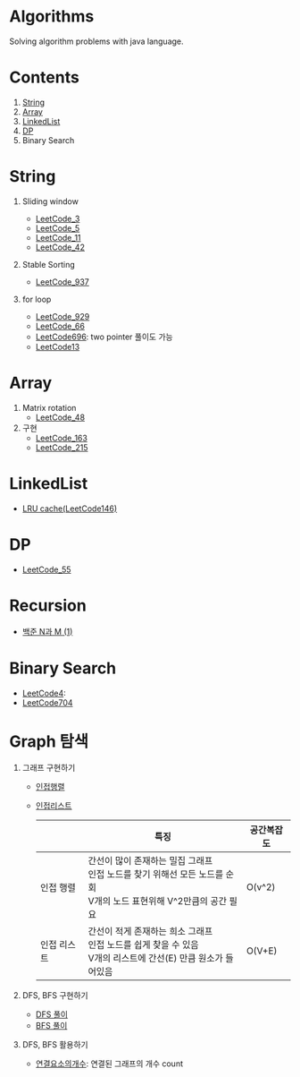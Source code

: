 # Algorithms

Solving algorithm problems with java language.

# Contents
1. [String](#String)
2. [Array](#Array)
3. [LinkedList](#LinkedList)
4. [DP](#DP)
5. Binary Search

# String
1. Sliding window
   - [LeetCode_3](/src/arraysAndStrings/LeetCode3.java)
   - [LeetCode_5](/src/arraysAndStrings/LeetCode5.java)
   - [LeetCode_11](/src/arraysAndStrings/LeetCode11.java)
   - [LeetCode_42](/src/arraysAndStrings/LeetCode42.java)
   
2. Stable Sorting
   - [LeetCode_937](/src/arraysAndStrings/LeetCode937.java)

3. for loop
   - [LeetCode_929](/src/arraysAndStrings/LeetCode929.java)
   - [LeetCode_66](/src/arraysAndStrings/LeetCode66.java)
   - [LeetCode696](/src/arraysAndStrings/LeetCode696.java): two pointer 풀이도 가능
   - [LeetCode13](/src/arraysAndStrings/LeetCode13.java)
    
# Array
   1. Matrix rotation
      - [LeetCode_48](/src/arraysAndStrings/LeetCode48.java)
   2. 구현
      - [LeetCode_163](/src/arraysAndStrings/LeetCode163.java)
      - [LeetCode_215](/src/arraysAndStrings/LeetCode215.java)

# LinkedList
   - [LRU cache(LeetCode146)](/src/linkedList/LeetCode146.java)

# DP
   - [LeetCode_55](/src/arraysAndStrings/LeetCode55.java)

# Recursion
   - [백준 N과 M (1)](/src/recursion/n과m1.java)

# Binary Search
   - [LeetCode4](/src/arraysAndStrings/LeetCode4.java):
   - [LeetCode704](/src/arraysAndStrings/LeetCode704.java)

# Graph 탐색
  1. 그래프 구현하기
     - [인접행렬](src/DFS/AdjacencyMatrix.java)
     - [인접리스트](src/DFS/AdjacencyList.java)
       
       |    |특징|공간복잡도|
       |------|---|---|
       |인접 행렬|간선이 많이 존재하는 밀집 그래프<br> 인접 노드를 찾기 위해선 모든 노드를 순회<br>V개의 노드 표현위해 V^2만큼의 공간 필요|O(v^2)|
       |인접 리스트|간선이 적게 존재하는 희소 그래프<br> 인접 노드를 쉽게 찾을 수 있음<br>V개의 리스트에 간선(E) 만큼 원소가 들어있음|O(V+E)|

  2. DFS, BFS 구현하기
     - [DFS 풀이](/src/DFS/Dfs.java)
     - [BFS 풀이](/src/BFS/Bfs.java)
  3. DFS, BFS 활용하기
     - [연결요소의개수](/src/DFS/Solution_11724.java): 연결된 그래프의 개수 count
    